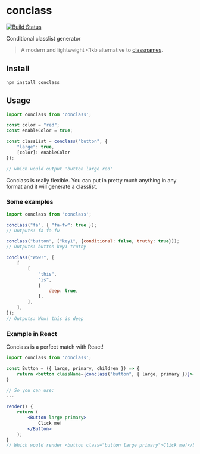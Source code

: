# conclass

[![Build Status](https://travis-ci.com/pataar/conclass.svg?branch=master)](https://travis-ci.com/pataar/conclass)

Conditional classlist generator
>A modern and lightweight <1kb alternative to [classnames](https://github.com/JedWatson/classnames).

## Install
```console
npm install conclass
```

## Usage
```javascript
import conclass from 'conclass';

const color = "red";
const enableColor = true;

const classList = conclass("button", {
	"large": true,
	[color]: enableColor
});

// which would output 'button large red'

```

Conclass is really flexible. You can put in pretty much anything in any format and it will generate a classlist.

### Some examples
```javascript
import conclass from 'conclass';

conclass("fa", { "fa-fw": true });
// Outputs: fa fa-fw

conclass("button", ["key1", {conditional: false, truthy: true}]);
// Outputs: button key1 truthy

conclass("Wow!", [
	[
		[
			"this",
			"is",
			{
				deep: true,
			},
		],
	],
]);
// Outputs: Wow! this is deep
```

### Example in React
Conclass is a perfect match with React!
```jsx
import conclass from 'conclass';

const Button = ({ large, primary, children }) => {
	return <button className={conclass("button", { large, primary })}>{children}</button>;
}

// So you can use:
...

render() {
	return (
		<Button large primary>
			Click me!
		</Button>
	);
}
// Which would render <button class="button large primary">Click me!</button>
```
